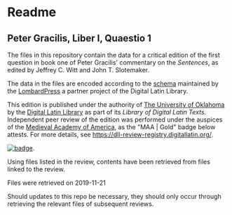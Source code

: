 # Readme

## Peter Gracilis, Liber I, Quaestio 1

The files in this repository contain the data for a critical edition of the first question in book one of Peter Gracilis' commentary on the *Sentences*, as edited by Jeffrey C. Witt and John T. Slotemaker. 

The data in the files are encoded according to the [schema](http://lombardpress.org/schema/docs/index) maintained by the [LombardPress](http://lombardpress.org/) a partner project of the Digital Latin Library.

This edition is published under the authority of [The University of Oklahoma](http://www.ou.edu/) by the [Digital Latin Library](https://digitallatin.org) as part of its *Library of Digital Latin Texts*. Independent peer review of the edition was performed under the auspices of the [Medieval Academy of America](https://www.medievalacademy.org/), as the "MAA | Gold" badge below attests. For more details, see <https://dll-review-registry.digitallatin.org/>.

[![badge](https://dll-review-registry.digitallatin.org/maa-badge.svg)](https://dll-review-registry.digitallatin.org/maa-badge.svg).

Using files listed in the review, contents have been retrieved from files linked to the review.

Files were retrieved on 2019-11-21

Should updates to this repo be necessary, they should only occur through retrieving
the relevant files of subsequent reviews.
